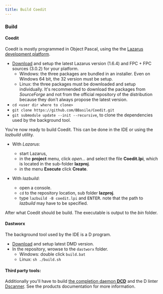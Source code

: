 ```yaml
---
title: Build Coedit
---
```


### Build

#### Coedit

Coedit is mostly programmed in Object Pascal, using the the [Lazarus development platform](http://www.lazarus-ide.org/).

* [Download](http://lazarus.freepascal.org/index.php?page=downloads) and setup the latest Lazarus version (1.6.4) and  FPC + FPC sources (3.0.2) for your platform.
    * Windows: the three packages are bundled in an installer. Even on Windows 64 bit, the 32 version must be setup.
    * Linux: the three packages must be downloaded and setup individually. It's recommended to download the packages from _SourceForge_ and not from the official repository of the distribution because they don't always propose the latest version.
* `cd <user dir where to clone>`
* `git clone https://github.com/BBasile/Coedit.git`
* `git submodule update --init --recursive`, to clone the dependencies used by the background tool.

You're now ready to build Coedit. This can be done in the IDE or using the _lazbuild_ utility.

* With _Lazarus_: 
    * start Lazarus,
    * in the **project** menu, click *open...* and select the file **Coedit.lpi**, which is located in the sub-folder **lazproj**.
    * in the menu **Execute** click **Create**.

* With _lazbuild_: 
    * open a console.
    * `cd` to the repository location, sub folder **lazproj**.
    * type `lazbuild -B coedit.lpi` and <kbd>ENTER</kbd>. note that the path to _lazbuild_ may have to be specified.

After what Coedit should be build. The executable is output to the _bin_ folder.

#### Dastworx

The background tool used by the IDE is a D program.

* [Download]() and setup latest DMD version.
* In the repository, wrowse to the `dastworx` folder.
    * Windows: double click `build.bat`
    * Linux: `sh ./build.sh`

#### Third party tools:

Additionally you'll have to build [the completion daemon **DCD**](https://github.com/BBasile/DCD#setup) and the D linter [Dscanner](https://github.com/Hackerpilot/Dscanner#building-and-installing).
See the products documentation for more information.